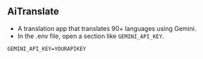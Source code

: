 ## AiTranslate
- A translation app that translates 90+ languages ​​using Gemini.
- In the .env file, open a section like `GEMINI_API_KEY`.
```
GEMINI_API_KEY=YOURAPIKEY
```
